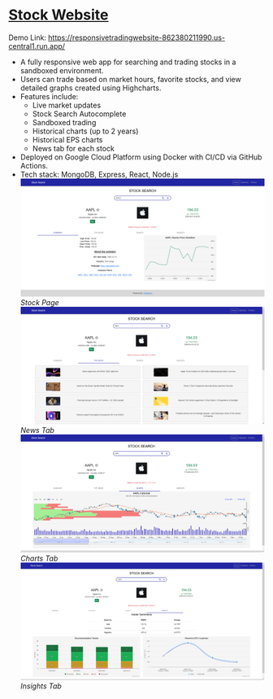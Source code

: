 # [Stock Website](https://responsivetradingwebsite-862380211990.us-central1.run.app/)
Demo Link: https://responsivetradingwebsite-862380211990.us-central1.run.app/

* A fully responsive web app for searching and trading stocks in a sandboxed environment.
*  Users can trade based on market hours, favorite stocks, and view detailed graphs created using Highcharts.
* Features include:
    - Live market updates
    - Stock Search Autocomplete
    - Sandboxed trading
    - Historical charts (up to 2 years)
    - Historical EPS charts
    - News tab for each stock
* Deployed on Google Cloud Platform using Docker with CI/CD via GitHub Actions.
* Tech stack: MongoDB, Express, React, Node.js
![Home Page](imgs/image.png)
*Stock Page*
![News Tab](imgs/News.png)
*News Tab*
![Charts Tab](imgs/Charts.png)
*Charts Tab*
![Insights Tab](imgs/Insights.png)
*Insights Tab*
